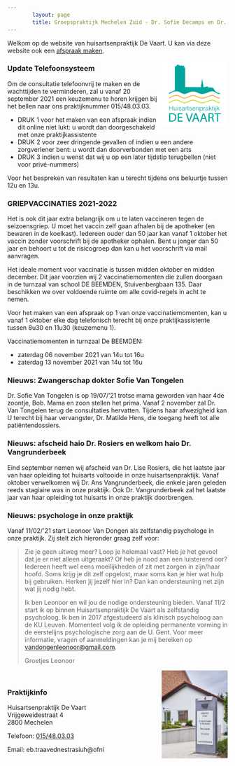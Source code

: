 ```yaml
---
        layout: page
        title: Groepspraktijk Mechelen Zuid - Dr. Sofie Decamps en Dr. Sofie Van Tongelen
---
```


Welkom op de website van huisartsenpraktijk De Vaart. U kan via deze website ook een <a href="http://www.introlution.be/clientwebsites/doctorwebsite_2/logincustom.aspx?domain=huisartsendevaart.be" target="_blank">afspraak maken</a>. 

<img src="/images/Logo_RGB.png" width="30%" align="right"/>

### Update Telefoonsysteem

Om de consultatie telefoonvrij te maken en de wachttijden te verminderen, zal u vanaf 20 september 2021 een keuzemenu te horen krijgen bij het bellen naar ons praktijknummer 015/48.03.03.

- DRUK 1 voor het maken van een afspraak indien dit online niet lukt: u wordt dan doorgeschakeld met onze praktijkassistente
- DRUK 2 voor zeer dringende gevallen of indien u een andere zorgverlener bent: u wordt dan doorverbonden met een arts
- DRUK 3 indien u wenst dat wij u op een later tijdstip terugbellen (niet voor privé-nummers)

Voor het bespreken van resultaten kan u terecht tijdens ons beluurtje tussen 12u en 13u.

### GRIEPVACCINATIES 2021-2022

Het is ook dit jaar extra belangrijk om u te laten vaccineren tegen de seizoensgriep. U moet het vaccin zelf gaan afhalen bij de apotheker (en bewaren in de koelkast). Iedereen ouder dan 50 jaar kan vanaf 1 oktober het vaccin zonder voorschrift bij de apotheker ophalen. Bent u jonger dan 50 jaar en behoort u tot de risicogroep dan kan u het voorschrift via mail aanvragen.

Het ideale moment voor vaccinatie is tussen midden oktober en midden december. Dit jaar voorzien wij 2 vaccinatiemomenten die zullen doorgaan in de turnzaal van school DE BEEMDEN, Stuivenbergbaan 135. Daar beschikken we over voldoende ruimte om alle covid-regels in acht te nemen.

Voor het maken van een afspraak op 1 van onze vaccinatiemomenten, kan u vanaf 1 oktober elke dag telefonisch terecht bij onze praktijkassistente tussen 8u30 en 11u30 (keuzemenu 1).

Vaccinatiemomenten in turnzaal De BEEMDEN:

- zaterdag 06 november 2021 van 14u tot 16u
- zaterdag 13 november 2021 van 14u tot 16u

### Nieuws: Zwangerschap dokter Sofie Van Tongelen

Dr. Sofie Van Tongelen is op 19/07/’21 trotse mama geworden van haar 4de zoontje, Bob. Mama en zoon stellen het prima. Vanaf 2 november zal Dr. Van Tongelen terug de consultaties hervatten. Tijdens haar afwezigheid kan U terecht bij haar vervangster, Dr. Matilde Hens, die toegang heeft tot alle patiëntendossiers. 

### Nieuws: afscheid haio Dr. Rosiers en welkom haio Dr. Vangrunderbeek

Eind september nemen wij afscheid van Dr. Lise Rosiers, die het laatste jaar van haar opleiding tot huisarts voltooide in onze huisartsenpraktijk. Vanaf oktober verwelkomen wij Dr. Ans Vangrunderbeek, die enkele jaren geleden reeds stagiaire was in onze praktijk. Ook Dr. Vangrunderbeek zal het laatste jaar van haar opleiding tot huisarts in onze praktijk doorbrengen.

### Nieuws: psychologe in onze praktijk

Vanaf 11/02/'21 start Leonoor Van Dongen als zelfstandig psychologe in onze praktijk. Zij stelt zich hieronder graag zelf voor:

> Zie je geen uitweg meer? Loop je helemaal vast? Heb je het gevoel dat je er niet alleen uitgeraakt? Of heb je nood aan een luisterend oor? Iedereen heeft wel eens moeilijkheden of zit met zorgen in zijn/haar hoofd. Soms krijg je dit zelf opgelost, maar soms kan je hier wat hulp bij gebruiken. Herken jij jezelf hier in? Dan kan ondersteuning net zijn wat jij nodig hebt.
>
> Ik ben Leonoor en wil jou de nodige ondersteuning bieden. Vanaf 11/2 start ik op binnen Huisartsenpraktijk De Vaart als zelfstandig psycholoog. Ik ben in 2017 afgestudeerd als klinisch psycholoog aan de KU Leuven. Momenteel volg ik de opleiding permanente vorming in de eerstelijns psychologische zorg aan de U. Gent. Voor meer informatie, vragen of aanmeldingen kan je mij bereiken op vandongenleonoor@gmail.com.
>
> Groetjes
> Leonoor

<img src="/images/photos/vrijgeweidestraat.jpg" width="30%" align="right"/>

<br>

### Praktijkinfo

<p>
Huisartsenpraktijk De Vaart<br>
Vrijgeweidestraat 4<br>
2800 Mechelen<br>
</p>
<p>
Telefoon: <a href="tel:015/48.03.03">015/48.03.03</a>
</p>

<p>
Email: <span class="doeeensraar">eb.traavednestrasiuh@ofni</span>
</p>